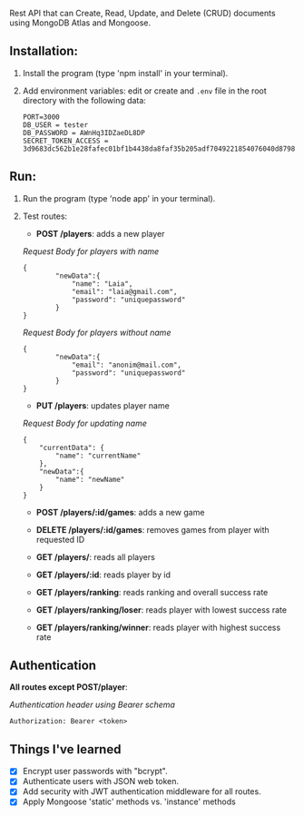 
Rest API that can Create, Read, Update, and Delete (CRUD) documents using MongoDB Atlas and Mongoose.

## Installation:
1. Install the program (type 'npm install' in your terminal).

2. Add environment variables: edit or create and `.env` file in the root directory with the following data:

     ```
     PORT=3000
    DB_USER = tester
    DB_PASSWORD = AWnHq3IDZaeDL8DP
    SECRET_TOKEN_ACCESS = 3d9683dc562b1e28fafec01bf1b4438da8faf35b205adf7049221854076040d879882ebd9c900f71dbf18352d08ae363c5f0f3eacabe40892f0777e9f27f0e93
     ``` 
          
## Run:
  

1. Run the program (type 'node app' in your terminal).


2. Test routes:

    - **POST /players**:
        adds a new player
    
    *Request Body for players with name*
    ```
    {
            "newData":{
                "name": "Laia",
                "email": "laia@gmail.com",
                "password": "uniquepassword"
            }
    }
    ```

    *Request Body for players without name*
    ```
    {
            "newData":{
                "email": "anonim@mail.com",
                "password": "uniquepassword"
            }
    }
    ```

    - **PUT /players**:
        updates player name 
    
    *Request Body for updating name*
    ```
    {
        "currentData": {
            "name": "currentName"
        },
        "newData":{
            "name": "newName"
        }
    }
    ```

    - **POST /players/:id/games**:
        adds a new game

    - **DELETE /players/:id/games**:
        removes games from player with requested ID

    - **GET /players/**:
        reads all players

    - **GET /players/:id**:
        reads player by id

    - **GET /players/ranking**:
        reads ranking and overall success rate

    - **GET /players/ranking/loser**:
        reads player with lowest success rate

     - **GET /players/ranking/winner**:
        reads player with highest success rate


## Authentication

**All routes except POST/player**:
    
*Authentication header using Bearer schema*
```
Authorization: Bearer <token> 
```

## Things I've learned
- [x] Encrypt user passwords with "bcrypt".
- [x] Authenticate users with JSON web token.
- [x] Add security with JWT authentication middleware for all routes.
- [x]  Apply Mongoose 'static' methods vs. 'instance' methods